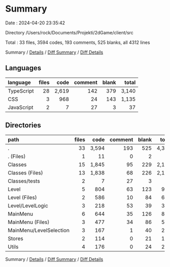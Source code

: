 # Summary

Date : 2024-04-20 23:35:42

Directory /Users/rock/Documents/Projekti/2dGame/client/src

Total : 33 files,  3594 codes, 193 comments, 525 blanks, all 4312 lines

Summary / [Details](details.md) / [Diff Summary](diff.md) / [Diff Details](diff-details.md)

## Languages
| language | files | code | comment | blank | total |
| :--- | ---: | ---: | ---: | ---: | ---: |
| TypeScript | 28 | 2,619 | 142 | 379 | 3,140 |
| CSS | 3 | 968 | 24 | 143 | 1,135 |
| JavaScript | 2 | 7 | 27 | 3 | 37 |

## Directories
| path | files | code | comment | blank | total |
| :--- | ---: | ---: | ---: | ---: | ---: |
| . | 33 | 3,594 | 193 | 525 | 4,312 |
| . (Files) | 1 | 11 | 0 | 2 | 13 |
| Classes | 15 | 1,845 | 95 | 229 | 2,169 |
| Classes (Files) | 13 | 1,838 | 68 | 226 | 2,132 |
| Classes/tests | 2 | 7 | 27 | 3 | 37 |
| Level | 5 | 804 | 63 | 123 | 990 |
| Level (Files) | 2 | 586 | 10 | 84 | 680 |
| Level/LevelLogic | 3 | 218 | 53 | 39 | 310 |
| MainMenu | 6 | 644 | 35 | 126 | 805 |
| MainMenu (Files) | 3 | 477 | 34 | 86 | 597 |
| MainMenu/LevelSelection | 3 | 167 | 1 | 40 | 208 |
| Stores | 2 | 114 | 0 | 21 | 135 |
| Utils | 4 | 176 | 0 | 24 | 200 |

Summary / [Details](details.md) / [Diff Summary](diff.md) / [Diff Details](diff-details.md)